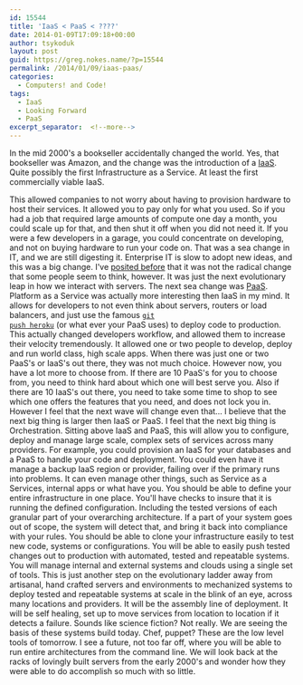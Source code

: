 ```yaml
---
id: 15544
title: 'IaaS < PaaS < ????'
date: 2014-01-09T17:09:18+00:00
author: tsykoduk
layout: post
guid: https://greg.nokes.name/?p=15544
permalink: /2014/01/09/iaas-paas/
categories:
  - Computers! and Code!
tags:
  - IaaS
  - Looking Forward
  - PaaS
excerpt_separator:  <!--more-->
---
```

In the mid 2000's a bookseller accidentally changed the world. Yes, that bookseller was Amazon, and the change was the introduction of a <a href="http://en.wikipedia.org/wiki/Infrastructure_as_a_service#Infrastructure_as_a_service_.28IaaS.29">IaaS</a>. Quite possibly the first Infrastructure as a Service. At least the first commercially viable IaaS.

<!--more-->


This allowed companies to not worry about having to provision hardware to host their services. It allowed you to pay only for what you used. So if you had a job that required large amounts of compute one day a month, you could scale up for that, and then shut it off when you did not need it. If you were a few developers in a garage, you could concentrate on developing, and not on buying hardware to run your code on.
That was a sea change in IT, and we are still digesting it. Enterprise IT is slow to adopt new ideas, and this was a big change. I've <a href="https://greg.nokes.name/2010/02/19/with-clouds-come-a-chance-of-rain/">posited before</a> that it was not the radical change that some people seem to think, however. It was just the next evolutionary leap in how we interact with servers.
The next sea change was <a href="http://en.wikipedia.org/wiki/Platform_as_a_service">PaaS</a>. Platform as a Service was actually more interesting then IaaS in my mind. It allows for developers to not even think about servers, routers or load balancers, and just use the famous <a href="https://devcenter.heroku.com/articles/git#deploying-code"><code>git push heroku</code></a> (or what ever your PaaS uses) to deploy code to production. This actually changed developers workflow, and allowed them to increase their velocity tremendously. It allowed one or two people to develop, deploy and run world class, high scale apps.
When there was just one or two PaaS's or IaaS's out there, they was not much choice. However now, you have a lot more to choose from. If there are 10 PaaS's for you to choose from, you need to think hard about which one will best serve you. Also if there are 10 IaaS's out there, you need to take some time to shop to see which one offers the features that you need, and does not lock you in.
However I feel that the next wave will change even that...
I believe that the next big thing is larger then IaaS or PaaS. I feel that the next big thing is Orchestration. Sitting above IaaS and PaaS, this will allow you to configure, deploy and manage large scale, complex sets of services across many providers. For example, you could provision an IaaS for your databases and a PaaS to handle your code and deployment. You could even have it manage a backup IaaS region or provider, failing over if the primary runs into problems. It can even manage other things, such as Service as a Services, internal apps or what have you.
You should be able to define your entire infrastructure in one place. You'll have checks to insure that it is running the defined configuration. Including the tested versions of each granular part of your overarching architecture. If a part of your system goes out of scope, the system will detect that, and bring it back into compliance with your rules.
You should be able to clone your infrastructure easily to test new code, systems or configurations. You will be able to easily push tested changes out to production with automated, tested and repeatable systems. You will manage internal and external systems and clouds using a single set of tools.
This is just another step on the evolutionary ladder away from artisanal, hand crafted servers and environments to mechanized systems to deploy tested and repeatable systems at scale in the blink of an eye, across many locations and providers. It will be the assembly line of deployment. It will be self healing, set up to move services from location to location if it detects a failure.
Sounds like science fiction? Not really. We are seeing the basis of these systems build today. Chef, puppet? These are the low level tools of tomorrow. I see a future, not too far off, where you will be able to run entire architectures from the command line. We will look back at the racks of lovingly built servers from the early 2000's and wonder how they were able to do accomplish so much with so little.